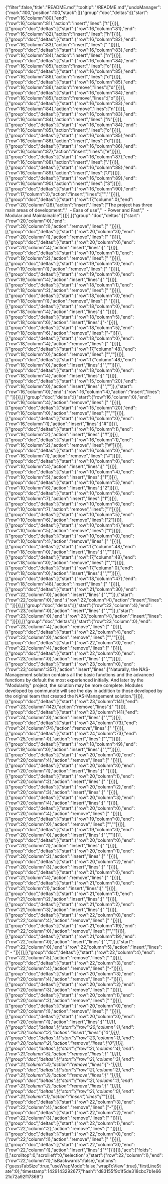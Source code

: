 {"filter":false,"title":"README.md","tooltip":"/README.md","undoManager":{"mark":100,"position":100,"stack":[[{"group":"doc","deltas":[{"start":{"row":16,"column":80},"end":{"row":16,"column":81},"action":"insert","lines":["t"]}]}],[{"group":"doc","deltas":[{"start":{"row":16,"column":81},"end":{"row":16,"column":82},"action":"insert","lines":["h"]}]}],[{"group":"doc","deltas":[{"start":{"row":16,"column":82},"end":{"row":16,"column":83},"action":"insert","lines":[" "]}]}],[{"group":"doc","deltas":[{"start":{"row":16,"column":83},"end":{"row":16,"column":84},"action":"insert","lines":["n"]}]}],[{"group":"doc","deltas":[{"start":{"row":16,"column":84},"end":{"row":16,"column":85},"action":"insert","lines":["o"]}]}],[{"group":"doc","deltas":[{"start":{"row":16,"column":85},"end":{"row":16,"column":86},"action":"insert","lines":["d"]}]}],[{"group":"doc","deltas":[{"start":{"row":16,"column":85},"end":{"row":16,"column":86},"action":"remove","lines":["d"]}]}],[{"group":"doc","deltas":[{"start":{"row":16,"column":84},"end":{"row":16,"column":85},"action":"remove","lines":["o"]}]}],[{"group":"doc","deltas":[{"start":{"row":16,"column":83},"end":{"row":16,"column":84},"action":"remove","lines":["n"]}]}],[{"group":"doc","deltas":[{"start":{"row":16,"column":83},"end":{"row":16,"column":84},"action":"insert","lines":["N"]}]}],[{"group":"doc","deltas":[{"start":{"row":16,"column":84},"end":{"row":16,"column":85},"action":"insert","lines":["o"]}]}],[{"group":"doc","deltas":[{"start":{"row":16,"column":85},"end":{"row":16,"column":86},"action":"insert","lines":["d"]}]}],[{"group":"doc","deltas":[{"start":{"row":16,"column":86},"end":{"row":16,"column":87},"action":"insert","lines":["e"]}]}],[{"group":"doc","deltas":[{"start":{"row":16,"column":87},"end":{"row":16,"column":88},"action":"insert","lines":["."]}]}],[{"group":"doc","deltas":[{"start":{"row":16,"column":88},"end":{"row":16,"column":89},"action":"insert","lines":["J"]}]}],[{"group":"doc","deltas":[{"start":{"row":16,"column":89},"end":{"row":16,"column":90},"action":"insert","lines":["S"]}]}],[{"group":"doc","deltas":[{"start":{"row":16,"column":90},"end":{"row":17,"column":0},"action":"insert","lines":["",""]}]}],[{"group":"doc","deltas":[{"start":{"row":17,"column":0},"end":{"row":20,"column":28},"action":"insert","lines":["The project has three main areas of development:","  - Ease of use","  - Power and Fast","  - Modular and Maintainable"]}]}],[{"group":"doc","deltas":[{"start":{"row":20,"column":0},"end":{"row":20,"column":1},"action":"remove","lines":[" "]}]}],[{"group":"doc","deltas":[{"start":{"row":20,"column":0},"end":{"row":20,"column":1},"action":"remove","lines":[" "]}]}],[{"group":"doc","deltas":[{"start":{"row":20,"column":0},"end":{"row":20,"column":4},"action":"insert","lines":["    "]}]}],[{"group":"doc","deltas":[{"start":{"row":19,"column":1},"end":{"row":19,"column":2},"action":"remove","lines":[" "]}]}],[{"group":"doc","deltas":[{"start":{"row":19,"column":0},"end":{"row":19,"column":1},"action":"remove","lines":[" "]}]}],[{"group":"doc","deltas":[{"start":{"row":19,"column":0},"end":{"row":19,"column":4},"action":"insert","lines":["    "]}]}],[{"group":"doc","deltas":[{"start":{"row":18,"column":1},"end":{"row":18,"column":2},"action":"remove","lines":[" "]}]}],[{"group":"doc","deltas":[{"start":{"row":18,"column":0},"end":{"row":18,"column":1},"action":"remove","lines":[" "]}]}],[{"group":"doc","deltas":[{"start":{"row":18,"column":0},"end":{"row":18,"column":4},"action":"insert","lines":["    "]}]}],[{"group":"doc","deltas":[{"start":{"row":18,"column":5},"end":{"row":18,"column":6},"action":"insert","lines":["-"]}]}],[{"group":"doc","deltas":[{"start":{"row":18,"column":5},"end":{"row":18,"column":6},"action":"remove","lines":["-"]}]}],[{"group":"doc","deltas":[{"start":{"row":18,"column":0},"end":{"row":18,"column":4},"action":"remove","lines":["    "]}]}],[{"group":"doc","deltas":[{"start":{"row":17,"column":48},"end":{"row":18,"column":0},"action":"remove","lines":["",""]}]}],[{"group":"doc","deltas":[{"start":{"row":17,"column":48},"end":{"row":18,"column":0},"action":"insert","lines":["",""]}]}],[{"group":"doc","deltas":[{"start":{"row":18,"column":0},"end":{"row":18,"column":4},"action":"insert","lines":["    "]}]}],[{"group":"doc","deltas":[{"start":{"row":15,"column":20},"end":{"row":16,"column":0},"action":"insert","lines":["",""]},{"start":{"row":16,"column":0},"end":{"row":16,"column":4},"action":"insert","lines":["    "]}]}],[{"group":"doc","deltas":[{"start":{"row":16,"column":0},"end":{"row":16,"column":4},"action":"remove","lines":["    "]}]}],[{"group":"doc","deltas":[{"start":{"row":15,"column":20},"end":{"row":16,"column":0},"action":"remove","lines":["",""]}]}],[{"group":"doc","deltas":[{"start":{"row":16,"column":0},"end":{"row":16,"column":1},"action":"insert","lines":["#"]}]}],[{"group":"doc","deltas":[{"start":{"row":16,"column":1},"end":{"row":16,"column":2},"action":"insert","lines":["#"]}]}],[{"group":"doc","deltas":[{"start":{"row":16,"column":1},"end":{"row":16,"column":2},"action":"remove","lines":["#"]}]}],[{"group":"doc","deltas":[{"start":{"row":16,"column":0},"end":{"row":16,"column":1},"action":"remove","lines":["#"]}]}],[{"group":"doc","deltas":[{"start":{"row":10,"column":0},"end":{"row":10,"column":4},"action":"insert","lines":["    "]}]}],[{"group":"doc","deltas":[{"start":{"row":10,"column":4},"end":{"row":10,"column":5},"action":"insert","lines":["1"]}]}],[{"group":"doc","deltas":[{"start":{"row":10,"column":5},"end":{"row":10,"column":6},"action":"insert","lines":["2"]}]}],[{"group":"doc","deltas":[{"start":{"row":10,"column":6},"end":{"row":10,"column":7},"action":"insert","lines":["1"]}]}],[{"group":"doc","deltas":[{"start":{"row":10,"column":6},"end":{"row":10,"column":7},"action":"remove","lines":["1"]}]}],[{"group":"doc","deltas":[{"start":{"row":10,"column":5},"end":{"row":10,"column":6},"action":"remove","lines":["2"]}]}],[{"group":"doc","deltas":[{"start":{"row":10,"column":4},"end":{"row":10,"column":5},"action":"remove","lines":["1"]}]}],[{"group":"doc","deltas":[{"start":{"row":10,"column":0},"end":{"row":10,"column":4},"action":"remove","lines":["    "]}]}],[{"group":"doc","deltas":[{"start":{"row":17,"column":48},"end":{"row":18,"column":0},"action":"insert","lines":["",""]}]}],[{"group":"doc","deltas":[{"start":{"row":17,"column":48},"end":{"row":18,"column":0},"action":"remove","lines":["",""]}]}],[{"group":"doc","deltas":[{"start":{"row":17,"column":0},"end":{"row":18,"column":0},"action":"insert","lines":["",""]}]}],[{"group":"doc","deltas":[{"start":{"row":18,"column":47},"end":{"row":18,"column":48},"action":"insert","lines":[" "]}]}],[{"group":"doc","deltas":[{"start":{"row":21,"column":30},"end":{"row":22,"column":0},"action":"insert","lines":["",""]},{"start":{"row":22,"column":0},"end":{"row":22,"column":4},"action":"insert","lines":["    "]}]}],[{"group":"doc","deltas":[{"start":{"row":22,"column":4},"end":{"row":23,"column":0},"action":"insert","lines":["",""]},{"start":{"row":23,"column":0},"end":{"row":23,"column":4},"action":"insert","lines":["    "]}]}],[{"group":"doc","deltas":[{"start":{"row":23,"column":0},"end":{"row":23,"column":4},"action":"remove","lines":["    "]}]}],[{"group":"doc","deltas":[{"start":{"row":22,"column":4},"end":{"row":23,"column":0},"action":"remove","lines":["",""]}]}],[{"group":"doc","deltas":[{"start":{"row":22,"column":0},"end":{"row":22,"column":4},"action":"remove","lines":["    "]}]}],[{"group":"doc","deltas":[{"start":{"row":22,"column":0},"end":{"row":23,"column":0},"action":"insert","lines":["",""]}]}],[{"group":"doc","deltas":[{"start":{"row":23,"column":0},"end":{"row":23,"column":357},"action":"insert","lines":["Naturally, the NAS-Management solution contains all the basic functions and the advanced functions by default the most experienced initially. And later by the \"Modularity\" project, the solution may be more complete. Modules developed by communoté will see the day in addition to those developed by the original team that created the NAS-Management solution."]}]}],[{"group":"doc","deltas":[{"start":{"row":23,"column":141},"end":{"row":23,"column":142},"action":"remove","lines":[" "]}]}],[{"group":"doc","deltas":[{"start":{"row":23,"column":141},"end":{"row":24,"column":0},"action":"insert","lines":["",""]}]}],[{"group":"doc","deltas":[{"start":{"row":24,"column":73},"end":{"row":24,"column":74},"action":"remove","lines":[" "]}]}],[{"group":"doc","deltas":[{"start":{"row":24,"column":73},"end":{"row":25,"column":0},"action":"insert","lines":["",""]}]}],[{"group":"doc","deltas":[{"start":{"row":18,"column":49},"end":{"row":19,"column":0},"action":"insert","lines":["",""]}]}],[{"group":"doc","deltas":[{"start":{"row":20,"column":0},"end":{"row":20,"column":4},"action":"remove","lines":["    "]}]}],[{"group":"doc","deltas":[{"start":{"row":20,"column":0},"end":{"row":20,"column":1},"action":"insert","lines":[" "]}]}],[{"group":"doc","deltas":[{"start":{"row":20,"column":1},"end":{"row":20,"column":2},"action":"insert","lines":[" "]}]}],[{"group":"doc","deltas":[{"start":{"row":20,"column":2},"end":{"row":20,"column":3},"action":"insert","lines":[" "]}]}],[{"group":"doc","deltas":[{"start":{"row":20,"column":3},"end":{"row":20,"column":4},"action":"insert","lines":[" "]}]}],[{"group":"doc","deltas":[{"start":{"row":20,"column":0},"end":{"row":20,"column":4},"action":"remove","lines":["    "]}]}],[{"group":"doc","deltas":[{"start":{"row":19,"column":0},"end":{"row":20,"column":0},"action":"remove","lines":["",""]}]}],[{"group":"doc","deltas":[{"start":{"row":19,"column":0},"end":{"row":20,"column":0},"action":"insert","lines":["",""]}]}],[{"group":"doc","deltas":[{"start":{"row":20,"column":0},"end":{"row":20,"column":1},"action":"insert","lines":[" "]}]}],[{"group":"doc","deltas":[{"start":{"row":20,"column":1},"end":{"row":20,"column":2},"action":"insert","lines":[" "]}]}],[{"group":"doc","deltas":[{"start":{"row":20,"column":2},"end":{"row":20,"column":3},"action":"insert","lines":[" "]}]}],[{"group":"doc","deltas":[{"start":{"row":21,"column":0},"end":{"row":21,"column":4},"action":"remove","lines":["    "]}]}],[{"group":"doc","deltas":[{"start":{"row":21,"column":0},"end":{"row":21,"column":1},"action":"insert","lines":[" "]}]}],[{"group":"doc","deltas":[{"start":{"row":21,"column":1},"end":{"row":21,"column":2},"action":"insert","lines":[" "]}]}],[{"group":"doc","deltas":[{"start":{"row":21,"column":2},"end":{"row":21,"column":3},"action":"insert","lines":[" "]}]}],[{"group":"doc","deltas":[{"start":{"row":22,"column":0},"end":{"row":22,"column":4},"action":"remove","lines":["    "]}]}],[{"group":"doc","deltas":[{"start":{"row":21,"column":19},"end":{"row":22,"column":0},"action":"remove","lines":["",""]}]}],[{"group":"doc","deltas":[{"start":{"row":21,"column":19},"end":{"row":22,"column":0},"action":"insert","lines":["",""]},{"start":{"row":22,"column":0},"end":{"row":22,"column":5},"action":"insert","lines":["   - "]}]}],[{"group":"doc","deltas":[{"start":{"row":22,"column":4},"end":{"row":22,"column":5},"action":"remove","lines":[" "]}]}],[{"group":"doc","deltas":[{"start":{"row":22,"column":3},"end":{"row":22,"column":4},"action":"remove","lines":["-"]}]}],[{"group":"doc","deltas":[{"start":{"row":20,"column":3},"end":{"row":20,"column":4},"action":"remove","lines":["-"]}]}],[{"group":"doc","deltas":[{"start":{"row":20,"column":2},"end":{"row":20,"column":3},"action":"remove","lines":[" "]}]}],[{"group":"doc","deltas":[{"start":{"row":20,"column":1},"end":{"row":20,"column":2},"action":"remove","lines":[" "]}]}],[{"group":"doc","deltas":[{"start":{"row":20,"column":0},"end":{"row":20,"column":1},"action":"remove","lines":[" "]}]}],[{"group":"doc","deltas":[{"start":{"row":20,"column":0},"end":{"row":20,"column":1},"action":"insert","lines":["*"]}]}],[{"group":"doc","deltas":[{"start":{"row":20,"column":1},"end":{"row":20,"column":2},"action":"insert","lines":["0"]}]}],[{"group":"doc","deltas":[{"start":{"row":20,"column":1},"end":{"row":20,"column":2},"action":"remove","lines":["0"]}]}],[{"group":"doc","deltas":[{"start":{"row":21,"column":4},"end":{"row":21,"column":5},"action":"remove","lines":[" "]}]}],[{"group":"doc","deltas":[{"start":{"row":21,"column":3},"end":{"row":21,"column":4},"action":"remove","lines":["-"]}]}],[{"group":"doc","deltas":[{"start":{"row":21,"column":2},"end":{"row":21,"column":3},"action":"remove","lines":[" "]}]}],[{"group":"doc","deltas":[{"start":{"row":21,"column":1},"end":{"row":21,"column":2},"action":"remove","lines":[" "]}]}],[{"group":"doc","deltas":[{"start":{"row":21,"column":0},"end":{"row":21,"column":1},"action":"insert","lines":["*"]}]}],[{"group":"doc","deltas":[{"start":{"row":22,"column":3},"end":{"row":22,"column":4},"action":"remove","lines":["-"]}]}],[{"group":"doc","deltas":[{"start":{"row":22,"column":2},"end":{"row":22,"column":3},"action":"remove","lines":[" "]}]}],[{"group":"doc","deltas":[{"start":{"row":22,"column":1},"end":{"row":22,"column":2},"action":"remove","lines":[" "]}]}],[{"group":"doc","deltas":[{"start":{"row":22,"column":0},"end":{"row":22,"column":1},"action":"remove","lines":[" "]}]}],[{"group":"doc","deltas":[{"start":{"row":22,"column":0},"end":{"row":22,"column":1},"action":"insert","lines":["*"]}]}]]},"ace":{"folds":[],"scrolltop":0,"scrollleft":0,"selection":{"start":{"row":22,"column":1},"end":{"row":22,"column":1},"isBackwards":false},"options":{"guessTabSize":true,"useWrapMode":false,"wrapToView":true},"firstLineState":0},"timestamp":1429143292677,"hash":"d83155f9c1f5de318cbc7b1e6621c72a92f17369"}